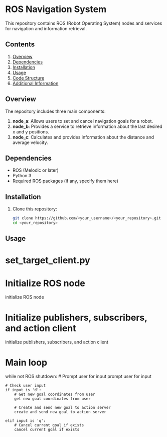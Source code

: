 # ROS Navigation System

This repository contains ROS (Robot Operating System) nodes and services for navigation and information retrieval.

## Contents

1. [Overview](#overview)
2. [Dependencies](#dependencies)
3. [Installation](#installation)
4. [Usage](#usage)
5. [Code Structure](#code-structure)
6. [Additional Information](#additional-information)

## Overview

The repository includes three main components:

1. **node_a**: Allows users to set and cancel navigation goals for a robot.
2. **node_b**: Provides a service to retrieve information about the last desired x and y positions.
3. **node_c**: Calculates and provides information about the distance and average velocity.

## Dependencies

- ROS (Melodic or later)
- Python 3
- Required ROS packages (if any, specify them here)

## Installation

1. Clone this repository:

    ```bash
    git clone https://github.com/<your_username>/<your_repository>.git
    cd <your_repository>
    ```

## Usage

# set_target_client.py

# Initialize ROS node
initialize ROS node

# Initialize publishers, subscribers, and action client
initialize publishers, subscribers, and action client

# Main loop
while not ROS shutdown:
    # Prompt user for input
    prompt user for input

    # Check user input
    if input is 'd':
        # Get new goal coordinates from user
        get new goal coordinates from user

        # Create and send new goal to action server
        create and send new goal to action server

    elif input is 'q':
        # Cancel current goal if exists
        cancel current goal if exists


